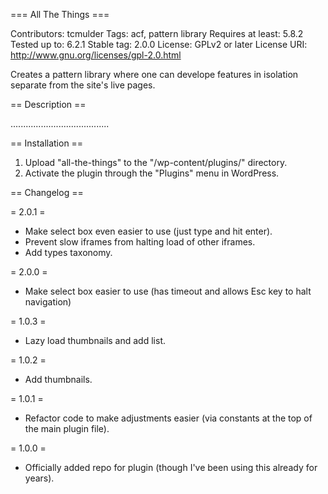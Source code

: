 === All The Things ===

Contributors: tcmulder
Tags: acf, pattern library
Requires at least: 5.8.2
Tested up to: 6.2.1
Stable tag: 2.0.0
License: GPLv2 or later
License URI: http://www.gnu.org/licenses/gpl-2.0.html

Creates a pattern library where one can develope features in isolation separate from the site's live pages.

== Description ==

.......................................

== Installation ==

1. Upload "all-the-things" to the "/wp-content/plugins/" directory.
2. Activate the plugin through the "Plugins" menu in WordPress.

== Changelog ==

= 2.0.1 =

- Make select box even easier to use (just type and hit enter).
- Prevent slow iframes from halting load of other iframes.
- Add types taxonomy.

= 2.0.0 =

- Make select box easier to use (has timeout and allows Esc key to halt navigation)

= 1.0.3 =

- Lazy load thumbnails and add list.

= 1.0.2 =

-   Add thumbnails.

= 1.0.1 =

-   Refactor code to make adjustments easier (via constants at the top of the main plugin file).

= 1.0.0 =

-   Officially added repo for plugin (though I've been using this already for years).
